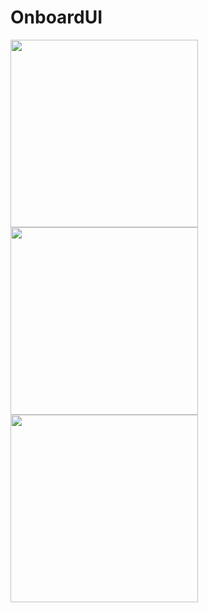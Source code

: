 # OnboardUI

<img src="https://user-images.githubusercontent.com/23694053/165041482-507691af-4e53-4bcb-92ba-f6c29b4594b5.png" width="300"  />
<img src="https://user-images.githubusercontent.com/23694053/165041527-71040b25-e645-4a51-8e3e-a38f784816bf.png" width="300"  />
<img src="https://user-images.githubusercontent.com/23694053/165041542-9dc4af99-dd48-4afc-aea2-c701e050f679.png" width="300"  />
